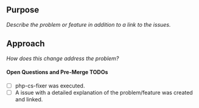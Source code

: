 ## Purpose
_Describe the problem or feature in addition to a link to the issues._

## Approach
_How does this change address the problem?_

#### Open Questions and Pre-Merge TODOs
- [ ] php-cs-fixer was executed.
- [ ] A issue with a detailed explanation of the problem/feature was created and linked.
